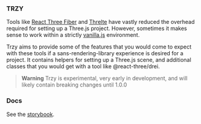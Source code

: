 ### TRZY

Tools like [React Three Fiber](https://docs.pmnd.rs/react-three-fiber/getting-started/introduction) and [Threlte](https://next.threlte.xyz/) have vastly reduced the overhead required for setting up a Three.js project. However, sometimes it makes sense to work within a strictly [vanilla.js](http://vanilla-js.com/) environment. 

Trzy aims to provide some of the features that you would come to expect with these tools if a sans-rendering-library experience is desired for a project. It contains helpers for setting up a Three.js scene, and additional classes that you would get with a tool like @react-three/drei.

> **Warning**
> Trzy is experimental, very early in development, and will likely contain breaking changes until 1.0.0

### Docs

See the [storybook](https://michealparks.github.io/trzy/?path=/docs/axes-helper--docs).
